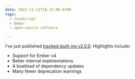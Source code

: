 ```yaml
---
date: 2021-11-11T10:15:00-0700
tags:
  - JavaScript
  - Ember
  - open-source software

---
```


I’ve just published [tracked-built-ins v2.0.0][release]. Highlights include:

- Support for Ember v4
- Better internal implmentations
- A boatload of dependency updates
- Many fewer deprecation warnings

[release]: https://github.com/tracked-tools/tracked-built-ins/releases/tag/v2.0.0